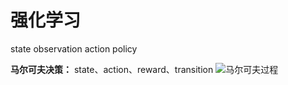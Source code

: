 # 强化学习
state
observation
action
policy

**马尔可夫决策：**
state、action、reward、transition
![马尔可夫过程](https://gitee.com/knowmefly/little_book_maker/raw/master/小书匠/1578041604876.png)



